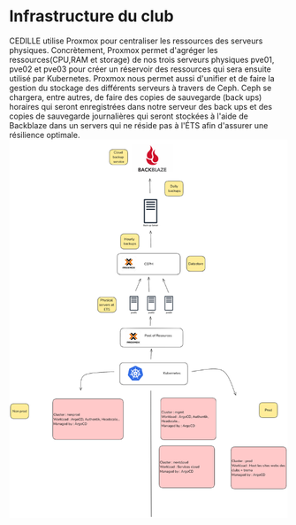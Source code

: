 # Infrastructure du club

CEDILLE utilise Proxmox pour centraliser les ressources des serveurs physiques. Concrètement, Proxmox permet d'agréger les ressources(CPU,RAM et storage) de nos trois serveurs physiques pve01, pve02 et pve03 pour créer un réservoir des ressources qui sera ensuite utilisé par Kubernetes. Proxmox nous permet aussi d'unifier et de faire la gestion du stockage des différents serveurs à travers de Ceph. Ceph se chargera, entre autres, de faire des copies de sauvegarde (back ups) horaires qui seront enregistrées dans notre serveur des back ups et des copies de sauvegarde journalières qui seront stockées à l'aide de Backblaze dans un servers qui ne réside pas à l'ÉTS afin d'assurer une résilience optimale.
![infra](img/infra-cedille.png)
